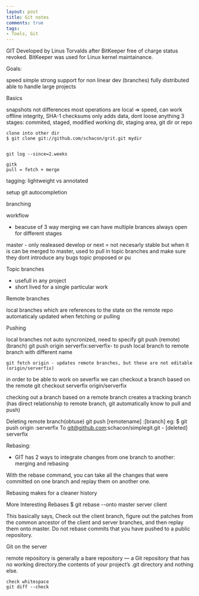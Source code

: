 ```yaml
---
layout: post
title: Git notes
comments: true
tags:
- Tools, Git
---
```


GIT
Developed by Linus Torvalds after BitKeeper free of charge status revoked.
BitKeeper was used for Linux kernel maintainance.

Goals:

 speed
 simple
 strong support for non linear dev (branches)
 fully distributed
 able to handle large projects

Basics

 snapshots not differences
 most operations are local => speed, can work offline
 integrity, SHA-1 checksums
 only adds data, dont loose anything
 3 stages: commited, staged, modified
 working dir, staging area, git dir or repo



	clone into other dir
	$ git clone git://github.com/schacon/grit.git mydir


	git log --since=2.weeks

	gitk
	pull = fetch + merge

tagging: lightweight vs annotated

setup git autocompletion

branching
 
workflow

- beacuse of 3 way merging we can have multiple brances always open for different stages


master - only realeased
develop or next = not necesarly stable but when it is can be merged to master, used to pull in topic branches and make sure they dont introduce any bugs
topic
proposed or pu

Topic branches

- usefull in any project
- short lived for a single particular work


Remote branches

local branches which are references to the state on the remote repo
automaticaly updated when fetching or pulling


Pushing

local branches not auto syncronized, need to specify
	git push (remote) (branch)
	git push origin serverfix:serverfix- to push local branch to remote branch with different name

	git fetch origin - updates remote branches, but these are not editable (origin/serverfix)
in order to be able to work on severfix we can checkout a branch based on the remote
	git checkout serverfix origin/serverfix

checking out a branch based on a remote branch creates a tracking branch (has direct relationship to remote branch, git automatically know to pull and push)


Deleting remote branch(obtuse)
	git push [remotename] :[branch]
eg:
	$ git push origin :serverfix
	To git@github.com:schacon/simplegit.git
 	- [deleted]         serverfix



Rebasing:

- GIT has 2 ways to integrate changes from one branch to another: merging and rebasing

With the rebase command, you can take all the changes that were committed on one branch and replay them on another one.

Rebasing makes for a cleaner history


More Interesting Rebases
	$ git rebase --onto master server client

This basically says, Check out the client branch, figure out the patches from the common ancestor of the client and server branches, and then replay them onto master.
Do not rebase commits that you have pushed to a public repository.


Git on the server

 remote repository is generally a bare repository — a Git repository that has no working directory.the contents of your project’s .git directory and nothing else.


	check whitespace
	git diff --check 


